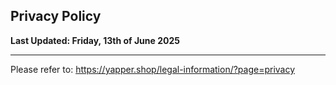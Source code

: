 ## Privacy Policy

**Last Updated: Friday, 13th of June 2025**

---

Please refer to: https://yapper.shop/legal-information/?page=privacy
